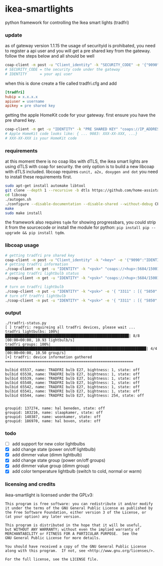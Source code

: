 # ikea-smartlights
python framework for controlling the Ikea smart lights (tradfri)

### update
as of gateway version 1.1.15 the usage of securityid is prohibated, you need to register a api user and you will get a pre shared key from the gateway. follow the steps below and all should be well
```bash
coap-client -m post -u "Client_identity" -k "SECURITY_CODE" -e '{"9090":"IDENTITY"}' "coaps://IP_ADDRESS:5684/15011/9063"
# SECURITY_CODE = the security code under the gateway
# IDENTITY      = your api user
```
when this is done create a file called tradfri.cfg and add
```ini
[tradfri]
hubip = x.x.x.x
apiuser = username
apikey = pre shared key
```
getting the apple HomeKit code for your gateway. first ensure you have the pre shared key.
```bash
coap-client -m get -u "IDENTITY" -k "PRE SHARED KEY" "coaps://IP_ADDRESS:5684/15011/15012" 2> /dev/null
# Apple HomeKit code looks like: { ... 9083: XXX-XX-XXX, ...}
# XXX-XX-XXX is your HomeKit code
```

### requirements
at this moment there is no coap libs with dTLS, the ikea smart lights are using dTLS with coap for security. the only option is to build a new libcoap with dTLS included. libcoap requires `cunit, a2x, doxygen and dot` you need to install these requirements first.

```bash
sudo apt-get install automake libtool
git clone --depth 1 --recursive -b dtls https://github.com/home-assistant/libcoap.git
cd libcoap
./autogen.sh
./configure --disable-documentation --disable-shared --without-debug CFLAGS="-D COAP_DEBUG_FD=stderr"
make
sudo make install
```

the framework also requires `tqdm` for showing progressbars, you could strip it from the sourcecode or install the module for python: `pip install pip --upgrade && pip install tqdm`.

### libcoap usage
```bash
# getting tradfri pre shared key
coap-client -m post -u "Client_identity" -k "<key>" -e '{"9090":"IDENTITY"}' "coaps://<hub>:5684/15011/9063"
# getting tradfri information
./coap-client -m get -u "IDENTITY" -k "<psk>" "coaps://<hup>:5684/15001"
# getting tradfri lightbulb status
./coap-client -m get -u "IDENTITY" -k "<psk>" "coaps://<hup>:5684/15001/65537"

# turn on tradfri lightbulb
./coap-client -m put -u "IDENTITY" -k "<psk>" -e '{ "3311" : [{ "5850" : 1 }] }' "coaps://<hup>:5684/15001/65537"
# turn off tradfri lightbulb
./coap-client -m put -u "IDENTITY" -k "<psk>" -e '{ "3311" : [{ "5850" : 0 }] }' "coaps://<hup>:5684/15001/65537"
```

### output
```
./tradfri-status.py
[ ] tradfri: requireing all tradfri devices, please wait ...
tradfri lightbulbs: 100%|█████████████████████████████████████████████████████████| 8/8 [00:00<00:00, 10.93 lightbulb/s]
tradfri groups: 100%|█████████████████████████████████████████████████████████████████| 4/4 [00:00<00:00, 10.50 group/s]
[+] tradfri: device information gathered
===========================================================

bulbid 65537, name: TRADFRI bulb E27, bightness: 1, state: off
bulbid 65538, name: TRADFRI bulb E27, bightness: 1, state: off
bulbid 65539, name: TRADFRI bulb E27, bightness: 1, state: off
bulbid 65540, name: TRADFRI bulb E27, bightness: 1, state: off
bulbid 65542, name: TRADFRI bulb E27, bightness: 1, state: off
bulbid 65541, name: TRADFRI bulb E27, bightness: 1, state: off
bulbid 65544, name: TRADFRI bulb E27, bightness: 254, state: off


groupid: 137274, name: hal beneden, state: off
groupid: 183216, name: slaapkamer, state: off
groupid: 140387, name: woonkamer, state: off
groupid: 186970, name: hal boven, state: off
```

### todo
- [ ] add support for new color lightbulbs
- [X] add change state (power on/off lightbulb)
- [X] add dimmer value (dimm lightbulb)
- [X] add change state group (power on/off groups)
- [X] add dimmer value group (dimm group)
- [X] add color temperature lightbulb (switch to cold, normal or warm)

### licensing and credits
ikea-smartlight is licensed under the GPLv3:
```
This program is free software: you can redistribute it and/or modify
it under the terms of the GNU General Public License as published by
the Free Software Foundation, either version 3 of the License, or
(at your option) any later version.

This program is distributed in the hope that it will be useful,
but WITHOUT ANY WARRANTY; without even the implied warranty of
MERCHANTABILITY or FITNESS FOR A PARTICULAR PURPOSE.  See the
GNU General Public License for more details.

You should have received a copy of the GNU General Public License
along with this program.  If not, see <http://www.gnu.org/licenses/>.

For the full license, see the LICENSE file.
```
